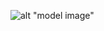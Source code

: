 ![alt "model image"](https://raw.githubusercontent.com/wenyanhe-sjsu/cmpe202/tree/master/lab10/images/model.png)
